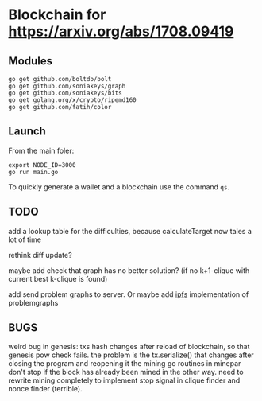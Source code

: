 # Blockchain for https://arxiv.org/abs/1708.09419

## Modules

```
go get github.com/boltdb/bolt
go get github.com/soniakeys/graph
go get github.com/soniakeys/bits
go get golang.org/x/crypto/ripemd160
go get github.com/fatih/color
```


## Launch

From the main foler:
```
export NODE_ID=3000
go run main.go
```
To quickly generate a wallet and a blockchain use the command `qs`.

## TODO
add a lookup table for the difficulties, because calculateTarget now tales a lot of time

rethink diff update?

maybe add check that graph has no better solution? (if no k+1-clique with current best k-clique is found)

add send problem graphs to server. Or maybe add [ipfs](https://github.com/ipfs/go-ipfs-api) implementation of problemgraphs 

## BUGS
weird bug in genesis: txs hash changes after reload of blockchain, so that genesis pow check fails. the problem is the tx.serialize() that changes after closing the program and reopening it
the mining go routines in minepar don't stop if the block has already been mined in the other way. need to rewrite mining completely to implement stop signal in clique finder and nonce finder (terrible).
